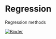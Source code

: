# Regression
Regression methods


[![Binder](https://mybinder.org/badge_logo.svg)](https://mybinder.org/v2/gh/oscar05221/Regression/master?filepath=Regression.ipynb)
